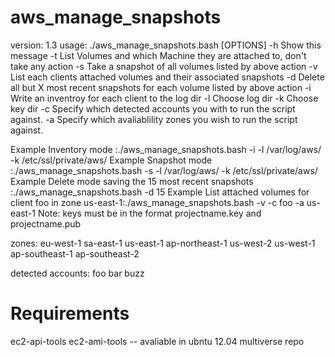 aws_manage_snapshots
====================

version: 1.3
usage: ./aws_manage_snapshots.bash [OPTIONS]
 -h  Show this message
 -t  List Volumes and which Machine they are attached to, don't take any action
 -s  Take a snapshot of all volumes listed by above action
 -v  List each clients attached volumes and their associated snapshots
 -d  Delete all but X most recent snapshots for each volume listed by above action
 -i  Write an inventroy for each client to the log dir
 -l  Choose log dir
 -k  Choose key dir
 -c  Specify which detected accounts you with to run the script against.
 -a  Specify which avaliablility zones you wish to run the script against.

Example Inventory mode :./aws_manage_snapshots.bash  -i -l /var/log/aws/ -k /etc/ssl/private/aws/
Example Snapshot mode  :./aws_manage_snapshots.bash  -s -l /var/log/aws/ -k /etc/ssl/private/aws/
Example Delete mode saving the 15 most recent snapshots  :./aws_manage_snapshots.bash  -d 15
Example List attached volumes for client foo in zone us-east-1:./aws_manage_snapshots.bash -v -c foo -a us-east-1
Note: keys must be in the format projectname.key and projectname.pub

zones: eu-west-1 sa-east-1 us-east-1 ap-northeast-1 us-west-2 us-west-1 ap-southeast-1 ap-southeast-2

detected accounts:
foo 
bar
buzz

Requirements
============
ec2-api-tools ec2-ami-tools -- avaliable in ubntu 12.04 multiverse repo
